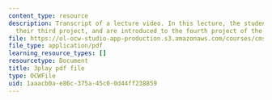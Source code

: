 ```yaml
---
content_type: resource
description: Transcript of a lecture video. In this lecture, the students present
  their third project, and are introduced to the fourth project of the class.
file: https://ol-ocw-studio-app-production.s3.amazonaws.com/courses/cms-611j-creating-video-games-fall-2014/1aaacb0ae86c375a45c00d44ff238859_9is-GrNpNvA.pdf
file_type: application/pdf
learning_resource_types: []
resourcetype: Document
title: 3play pdf file
type: OCWFile
uid: 1aaacb0a-e86c-375a-45c0-0d44ff238859
---
```


